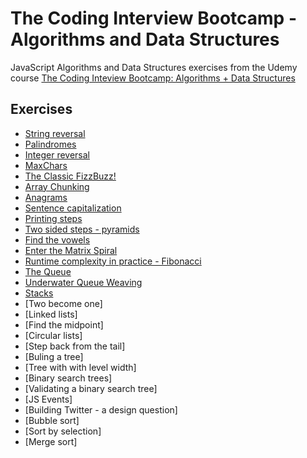 # The Coding Interview Bootcamp - Algorithms and Data Structures

JavaScript Algorithms and Data Structures exercises from the Udemy course [The Coding Inteview Bootcamp: Algorithms + Data Structures](https://www.udemy.com/course/coding-interview-bootcamp-algorithms-and-data-structure/)

## Exercises

- [String reversal](https://github.com/narcisabadea/The-Coding-Interview-Bootcamp-Algorithms-Data-Structures/blob/main/reversestring)
- [Palindromes](https://github.com/narcisabadea/The-Coding-Interview-Bootcamp-Algorithms-Data-Structures/blob/main/palindrome)
- [Integer reversal](https://github.com/narcisabadea/The-Coding-Interview-Bootcamp-Algorithms-Data-Structures/blob/main/reverseint)
- [MaxChars](https://github.com/narcisabadea/The-Coding-Interview-Bootcamp-Algorithms-Data-Structures/blob/main/maxchar)
- [The Classic FizzBuzz!](https://github.com/narcisabadea/The-Coding-Interview-Bootcamp-Algorithms-Data-Structures/blob/main/fizzbuzz)
- [Array Chunking](https://github.com/narcisabadea/The-Coding-Interview-Bootcamp-Algorithms-Data-Structures/blob/main/chunk)
- [Anagrams](https://github.com/narcisabadea/The-Coding-Interview-Bootcamp-Algorithms-Data-Structures/blob/main/anagrams)
- [Sentence capitalization](https://github.com/narcisabadea/The-Coding-Interview-Bootcamp-Algorithms-Data-Structures/blob/main/capitalize)
- [Printing steps](https://github.com/narcisabadea/The-Coding-Interview-Bootcamp-Algorithms-Data-Structures/blob/main/steps)
- [Two sided steps - pyramids](https://github.com/narcisabadea/The-Coding-Interview-Bootcamp-Algorithms-Data-Structures/blob/main/pyramid)
- [Find the vowels](https://github.com/narcisabadea/The-Coding-Interview-Bootcamp-Algorithms-Data-Structures/blob/main/vowels)
- [Enter the Matrix Spiral](https://github.com/narcisabadea/The-Coding-Interview-Bootcamp-Algorithms-Data-Structures/blob/main/matrix)
- [Runtime complexity in practice - Fibonacci](https://github.com/narcisabadea/The-Coding-Interview-Bootcamp-Algorithms-Data-Structures/blob/main/fib)
- [The Queue](https://github.com/narcisabadea/The-Coding-Interview-Bootcamp-Algorithms-Data-Structures/blob/main/queue)
- [Underwater Queue Weaving](https://github.com/narcisabadea/The-Coding-Interview-Bootcamp-Algorithms-Data-Structures/blob/main/weave)
- [Stacks](https://github.com/narcisabadea/The-Coding-Interview-Bootcamp-Algorithms-Data-Structures/blob/main/stack)
- [Two become one]
- [Linked lists]
- [Find the midpoint]
- [Circular lists]
- [Step back from the tail]
- [Buling a tree]
- [Tree with with level width]
- [Binary search trees]
- [Validating a binary search tree]
- [JS Events]
- [Building Twitter - a design question]
- [Bubble sort]
- [Sort by selection]
- [Merge sort]
